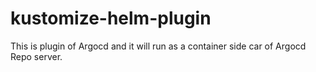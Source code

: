 # kustomize-helm-plugin

This is plugin of Argocd and it will run as a container side car of Argocd Repo server.
